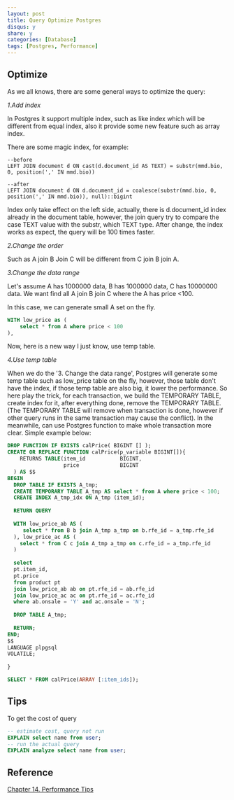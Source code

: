 ```yaml
---
layout: post
title: Query Optimize Postgres
disqus: y
share: y
categories: [Database]
tags: [Postgres, Performance]
---
```


Optimize
----------

As we all knows, there are some general ways to optimize the query:

*1.Add index*

In Postgres it support multiple index, such as like index which will be different from equal index, also it provide some new feature such as array index.

There are some magic index, for example:
~~~
--before
LEFT JOIN document d ON cast(d.document_id AS TEXT) = substr(mmd.bio, 0, position(',' IN mmd.bio))
~~~

~~~
--after
LEFT JOIN document d ON d.document_id = coalesce(substr(mmd.bio, 0, position(',' IN mmd.bio)), null)::bigint
~~~
Index only take effect on the left side, actually, there is d.document_id index already in the document table, however, the join query try to compare the case TEXT value with the substr, which TEXT type. After change, the index works as expect, the query will be 100 times faster.

*2.Change the order*

Such as A join B Join C will be different from C join B join A.

*3.Change the data range*

Let's assume A has 1000000 data, B has 1000000 data, C has 10000000 data. We want find all A join B join C where the A has price <100.

In this case, we can generate small A set on the fly.
~~~sql
WITH low_price as (
    select * from A where price < 100
),
~~~

Now, here is a new way I just know, use temp table.

*4.Use temp table*

When we do the '3. Change the data range', Postgres will generate some temp table such as low_price table on the fly, however, those table don't have the index, if those temp table are also big, it lower the performance. So here play the trick, for each transaction, we build the TEMPORARY TABLE, create index for it, after everything done, remove the TEMPORARY TABLE. (The TEMPORARY TABLE will remove when transaction is done, however if other query runs in the same transaction may cause the conflict). In the meanwhile, can use Postgres function to make whole transaction more clear. Simple example below:

~~~sql
DROP FUNCTION IF EXISTS calPrice( BIGINT [] );
CREATE OR REPLACE FUNCTION calPrice(p_variable BIGINT[]){
	RETURNS TABLE(item_id           BIGINT, 
				  price             BIGINT
  ) AS $$
BEGIN
  DROP TABLE IF EXISTS A_tmp;	
  CREATE TEMPORARY TABLE A_tmp AS select * from A where price < 100;
  CREATE INDEX A_tmp_idx ON A_tmp (item_id);
  
  RETURN QUERY 
  
  WITH low_price_ab AS (
     select * from B b join A_tmp a_tmp on b.rfe_id = a_tmp.rfe_id
  ), low_price_ac AS (
	select * from C c join A_tmp a_tmp on c.rfe_id = a_tmp.rfe_id
  )
  
  select 
  pt.item_id,
  pt.price
  from product pt
  join low_price_ab ab on pt.rfe_id = ab.rfe_id
  join low_price_ac ac on pt.rfe_id = ac.rfe_id
  where ab.onsale = 'Y' and ac.onsale = 'N';
  
  DROP TABLE A_tmp;
  
  RETURN;
END;
$$
LANGUAGE plpgsql
VOLATILE;
  
}

SELECT * FROM calPrice(ARRAY [:item_ids]);
~~~

Tips
----------
To get the cost of query
~~~sql
-- estimate cost, query not run
EXPLAIN select name from user;
-- run the actual query
EXPLAIN analyze select name from user;
~~~

Reference
----------
[Chapter 14. Performance Tips](https://www.postgresql.org/docs/9.6/using-explain.html)

